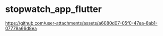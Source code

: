 # stopwatch_app_flutter


https://github.com/user-attachments/assets/a6080d07-05f0-47ea-8ab1-07779a66d8ea


